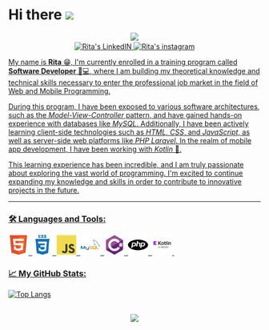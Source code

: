 <h1>
  Hi there
  <img src="https://media.giphy.com/media/hvRJCLFzcasrR4ia7z/giphy.gif" width="30px"/>
</h1>

<div id="header" align="center">
  <img src="https://media.giphy.com/media/h408T6Y5GfmXBKW62l/giphy.gif" width="150"/>
</div>
<div id="badges" align="center">
  <a href="https://www.linkedin.com/in/ana-rita-amaral-5159b6242/" target="_blank">
  <img alt="Rita's LinkedIN" width="22px" src="https://raw.githubusercontent.com/peterthehan/peterthehan/master/assets/linkedin.svg" />
  <a href="https://instagram.com/anaritamaral" target="_blank">
  <img alt="Rita's instagram" width="22px" src="https://raw.githubusercontent.com/hussainweb/hussainweb/main/icons/instagram.png" />
</div>



My name is **Rita** 😁, I'm currently enrolled in a training program called **Software Developer** 📖💻, where I am building my theoretical knowledge and technical skills necessary to enter the professional job market in the field of Web and Mobile Programming.

During this program, I have been exposed to various software architectures, such as the *Model-View-Controller* pattern, and have gained hands-on experience with databases like *MySQL*. Additionally, I have been actively learning client-side technologies such as *HTML*, *CSS*, and *JavaScript*, as well as server-side web platforms like *PHP Laravel*. In the realm of mobile app development, I have been working with *Kotlin* 📱.

This learning experience has been incredible, and I am truly passionate about exploring the vast world of programming. I'm excited to continue expanding my knowledge and skills in order to contribute to innovative projects in the future.

---

### :hammer_and_wrench: Languages and Tools:

<div>
  <img src="https://github.com/devicons/devicon/blob/master/icons/html5/html5-original.svg" title="HTML5" alt="HTML" width="40" height="40"/>&nbsp;
  <img src="https://github.com/devicons/devicon/blob/master/icons/css3/css3-plain-wordmark.svg"  title="CSS3" alt="CSS" width="40" height="40"/>&nbsp; 
  <img src="https://github.com/devicons/devicon/blob/master/icons/javascript/javascript-original.svg" title="JavaScript" alt="JavaScript" width="40" height="40"/>&nbsp;
  <img src="https://github.com/devicons/devicon/blob/master/icons/mysql/mysql-original-wordmark.svg" title="MySQL"  alt="MySQL" width="40" height="40"/>&nbsp;
  <img src="https://github.com/devicons/devicon/blob/master/icons/csharp/csharp-original.svg" title="C#" alt="Csharp" width="40" height="40"/>&nbsp;
  <img src="https://github.com/devicons/devicon/blob/master/icons/php/php-plain.svg" alt="PHP" title="PHP" width="40" height="40"/>&nbsp;
  <img src="https://github.com/devicons/devicon/blob/master/icons/kotlin/kotlin-original-wordmark.svg" title="Kotlin" alt="Kotlin" width="40" height="40"/>&nbsp;
</div>

### 📈 My GitHub Stats:

[![Top Langs](https://github-readme-stats.vercel.app/api/top-langs/?username=RitAmaral&layout=compact&theme=vision-friendly-dark)](https://github.com/anuraghazra/github-readme-stats)

<img src="https://komarev.com/ghpvc/?username=RitAmaral&style=flat-square&color=blue" alt=""/>


<div id="header" align="center">
  <img src="https://media.giphy.com/media/l396M3jF14DXr9mog/giphy.gif" width="150"/>
</div>


<!--
**RitAmaral/RitAmaral** is a ✨ _special_ ✨ repository because its `README.md` (this file) appears on your GitHub profile.

Here are some ideas to get you started:

- 🔭 I’m currently working on ...
- 🌱 I’m currently learning ...
- 👯 I’m looking to collaborate on ...
- 🤔 I’m looking for help with ...
- 💬 Ask me about ...
- 📫 How to reach me: ...
- 😄 Pronouns: ...
- ⚡ Fun fact: ...
-->
